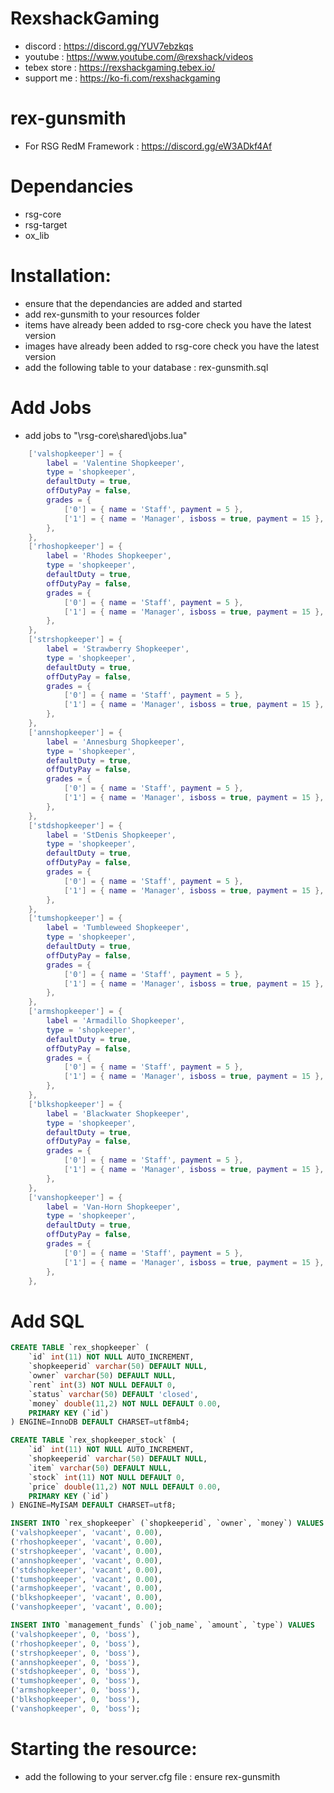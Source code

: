 # RexshackGaming
- discord : https://discord.gg/YUV7ebzkqs
- youtube : https://www.youtube.com/@rexshack/videos
- tebex store : https://rexshackgaming.tebex.io/
- support me : https://ko-fi.com/rexshackgaming

# rex-gunsmith
- For RSG RedM Framework : https://discord.gg/eW3ADkf4Af

# Dependancies
- rsg-core
- rsg-target
- ox_lib

# Installation:
- ensure that the dependancies are added and started
- add rex-gunsmith to your resources folder
- items have already been added to rsg-core check you have the latest version
- images have already been added to rsg-core check you have the latest version
- add the following table to your database : rex-gunsmith.sql

# Add Jobs
- add jobs to "\rsg-core\shared\jobs.lua"
```lua
    ['valshopkeeper'] = {
        label = 'Valentine Shopkeeper',
        type = 'shopkeeper',
        defaultDuty = true,
        offDutyPay = false,
        grades = {
            ['0'] = { name = 'Staff', payment = 5 },
            ['1'] = { name = 'Manager', isboss = true, payment = 15 },
        },
    },
    ['rhoshopkeeper'] = {
        label = 'Rhodes Shopkeeper',
        type = 'shopkeeper',
        defaultDuty = true,
        offDutyPay = false,
        grades = {
            ['0'] = { name = 'Staff', payment = 5 },
            ['1'] = { name = 'Manager', isboss = true, payment = 15 },
        },
    },
    ['strshopkeeper'] = {
        label = 'Strawberry Shopkeeper',
        type = 'shopkeeper',
        defaultDuty = true,
        offDutyPay = false,
        grades = {
            ['0'] = { name = 'Staff', payment = 5 },
            ['1'] = { name = 'Manager', isboss = true, payment = 15 },
        },
    },
    ['annshopkeeper'] = {
        label = 'Annesburg Shopkeeper',
        type = 'shopkeeper',
        defaultDuty = true,
        offDutyPay = false,
        grades = {
            ['0'] = { name = 'Staff', payment = 5 },
            ['1'] = { name = 'Manager', isboss = true, payment = 15 },
        },
    },
    ['stdshopkeeper'] = {
        label = 'StDenis Shopkeeper',
        type = 'shopkeeper',
        defaultDuty = true,
        offDutyPay = false,
        grades = {
            ['0'] = { name = 'Staff', payment = 5 },
            ['1'] = { name = 'Manager', isboss = true, payment = 15 },
        },
    },
    ['tumshopkeeper'] = {
        label = 'Tumbleweed Shopkeeper',
        type = 'shopkeeper',
        defaultDuty = true,
        offDutyPay = false,
        grades = {
            ['0'] = { name = 'Staff', payment = 5 },
            ['1'] = { name = 'Manager', isboss = true, payment = 15 },
        },
    },
    ['armshopkeeper'] = {
        label = 'Armadillo Shopkeeper',
        type = 'shopkeeper',
        defaultDuty = true,
        offDutyPay = false,
        grades = {
            ['0'] = { name = 'Staff', payment = 5 },
            ['1'] = { name = 'Manager', isboss = true, payment = 15 },
        },
    },
    ['blkshopkeeper'] = {
        label = 'Blackwater Shopkeeper',
        type = 'shopkeeper',
        defaultDuty = true,
        offDutyPay = false,
        grades = {
            ['0'] = { name = 'Staff', payment = 5 },
            ['1'] = { name = 'Manager', isboss = true, payment = 15 },
        },
    },
    ['vanshopkeeper'] = {
        label = 'Van-Horn Shopkeeper',
        type = 'shopkeeper',
        defaultDuty = true,
        offDutyPay = false,
        grades = {
            ['0'] = { name = 'Staff', payment = 5 },
            ['1'] = { name = 'Manager', isboss = true, payment = 15 },
        },
    },
```

# Add SQL
```sql
CREATE TABLE `rex_shopkeeper` (
    `id` int(11) NOT NULL AUTO_INCREMENT,
    `shopkeeperid` varchar(50) DEFAULT NULL,
    `owner` varchar(50) DEFAULT NULL,
    `rent` int(3) NOT NULL DEFAULT 0,
    `status` varchar(50) DEFAULT 'closed',
    `money` double(11,2) NOT NULL DEFAULT 0.00,
    PRIMARY KEY (`id`)
) ENGINE=InnoDB DEFAULT CHARSET=utf8mb4;

CREATE TABLE `rex_shopkeeper_stock` (
    `id` int(11) NOT NULL AUTO_INCREMENT,
    `shopkeeperid` varchar(50) DEFAULT NULL,
    `item` varchar(50) DEFAULT NULL,
    `stock` int(11) NOT NULL DEFAULT 0,
    `price` double(11,2) NOT NULL DEFAULT 0.00,
    PRIMARY KEY (`id`)
) ENGINE=MyISAM DEFAULT CHARSET=utf8;

INSERT INTO `rex_shopkeeper` (`shopkeeperid`, `owner`, `money`) VALUES
('valshopkeeper', 'vacant', 0.00),
('rhoshopkeeper', 'vacant', 0.00),
('strshopkeeper', 'vacant', 0.00),
('annshopkeeper', 'vacant', 0.00),
('stdshopkeeper', 'vacant', 0.00),
('tumshopkeeper', 'vacant', 0.00),
('armshopkeeper', 'vacant', 0.00),
('blkshopkeeper', 'vacant', 0.00),
('vanshopkeeper', 'vacant', 0.00);

INSERT INTO `management_funds` (`job_name`, `amount`, `type`) VALUES
('valshopkeeper', 0, 'boss'),
('rhoshopkeeper', 0, 'boss'),
('strshopkeeper', 0, 'boss'),
('annshopkeeper', 0, 'boss'),
('stdshopkeeper', 0, 'boss'),
('tumshopkeeper', 0, 'boss'),
('armshopkeeper', 0, 'boss'),
('blkshopkeeper', 0, 'boss'),
('vanshopkeeper', 0, 'boss');
```

# Starting the resource:
- add the following to your server.cfg file : ensure rex-gunsmith
